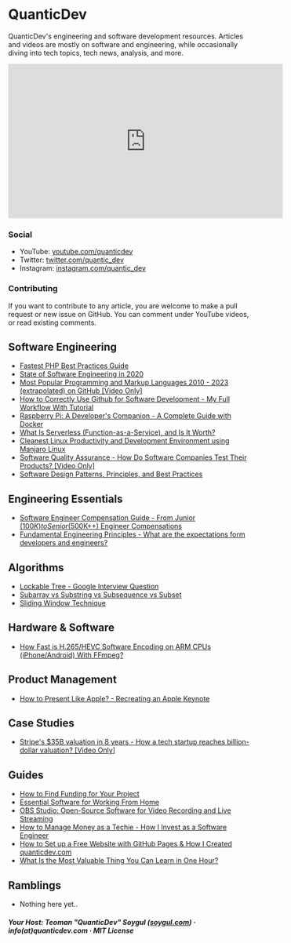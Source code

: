 # QuanticDev
QuanticDev's engineering and software development resources.
Articles and videos are mostly on software and engineering, while occasionally diving into tech topics, tech news, analysis, and more.

<p><iframe width="560" height="315" src="https://www.youtube.com/embed/7CC8d-AbQv8" frameborder="0" allow="accelerometer; autoplay; encrypted-media; gyroscope; picture-in-picture" allowfullscreen></iframe></p>

### Social
* YouTube: [youtube.com/quanticdev](https://www.youtube.com/quanticdev)
* Twitter: [twitter.com/quantic_dev](https://twitter.com/quantic_dev)
* Instagram: [instagram.com/quantic_dev](https://www.instagram.com/quantic_dev)

### Contributing
If you want to contribute to any article, you are welcome to make a pull request or new issue on GitHub. You can comment under YouTube videos, or read existing comments.

## Software Engineering
* [Fastest PHP Best Practices Guide](/articles/fastest-php-best-practices)
* [State of Software Engineering in 2020](/articles/software-engineering-in-2020)
* [Most Popular Programming and Markup Languages 2010 - 2023 (extrapolated) on GitHub [Video Only]](https://www.youtube.com/watch?v=LjWn2aJ3o2g)
* [How to Correctly Use Github for Software Development - My Full Workflow With Tutorial](/articles/how-to-use-github)
* [Raspberry Pi: A Developer's Companion - A Complete Guide with Docker](/articles/raspberry-pi-guide-for-developers)
* [What Is Serverless (Function-as-a-Service), and Is It Worth?](/articles/serverless)
* [Cleanest Linux Productivity and Development Environment using Manjaro Linux](/articles/manjaro-linux-productivity-machine)
* [Software Quality Assurance - How Do Software Companies Test Their Products? [Video Only]](https://www.youtube.com/watch?v=ztb8HNc2kCU)
* [Software Design Patterns, Principles, and Best Practices](/articles/software-design-patterns)

## Engineering Essentials
* [Software Engineer Compensation Guide - From Junior ($100K) to Senior ($500K++) Engineer Compensations](/articles/software-engineer-compensation-guide)
* [Fundamental Engineering Principles - What are the expectations form developers and engineers?](/articles/engineering-principles)

## Algorithms
* [Lockable Tree - Google Interview Question](/algorithms/trees/lockable-tree)
* [Subarray vs Substring vs Subsequence vs Subset](/algorithms/primitives/subarray-vs-substring-vs-subsequence-vs-subset)
* [Sliding Window Technique](/algorithms/dynamic-programming/sliding-window)

## Hardware & Software
* [How Fast is H.265/HEVC Software Encoding on ARM CPUs (iPhone/Android) With FFmpeg?](/articles/h265-encoding-on-arm-cpus)

## Product Management
* [How to Present Like Apple? - Recreating an Apple Keynote](/articles/how-to-present-like-apple)

## Case Studies
* [Stripe's $35B valuation in 8 years - How a tech startup reaches billion-dollar valuation? [Video Only]](https://www.youtube.com/watch?v=nlFAbBvu7hA)

## Guides
* [How to Find Funding for Your Project](/articles/how-to-fund-your-project)
* [Essential Software for Working From Home](/articles/essential-software-for-working-from-home)
* [OBS Studio: Open-Source Software for Video Recording and Live Streaming](/articles/obs-studio)
* [How to Manage Money as a Techie - How I Invest as a Software Engineer](/articles/how-to-manage-money)
* [How to Set up a Free Website with GitHub Pages & How I Created quanticdev.com](/articles/website-with-github-pages)
* [What Is the Most Valuable Thing You Can Learn in One Hour?](/articles/most-valuable-thing-to-learn-in-one-hour)

## Ramblings
* Nothing here yet..

##### Your Host: Teoman "QuanticDev" Soygul ([soygul.com](https://soygul.com)) · info(at)quanticdev.com · MIT License
